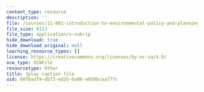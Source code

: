 ```yaml
---
content_type: resource
description: ''
file: /courses/11-601-introduction-to-environmental-policy-and-planning-fall-2016/60fbadf9db73ed256a06e050bcaa777c_p0Brd5vwV_Q.srt
file_size: 9113
file_type: application/x-subrip
hide_download: true
hide_download_original: null
learning_resource_types: []
license: https://creativecommons.org/licenses/by-nc-sa/4.0/
ocw_type: OCWFile
resourcetype: Other
title: 3play caption file
uid: 60fbadf9-db73-ed25-6a06-e050bcaa777c
---
```

